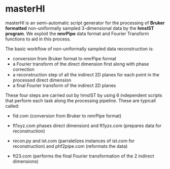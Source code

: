 # masterHI

masterHI is an semi-automatic script generator for the processing of **Bruker formatted** non-uniformally sampled 3-dimensional data by the **hmsIST program**. We exploit the **nmrPipe** data format and Fourier Transform functions to aid in this process. 

The basic workflow of non-uniformally sampled data reconstruction is:
* conversion from Bruker format to nmrPipe format
* a Fourier transform of the direct dimension first along with phase correction
* a reconstruction step of all the indirect 2D planes for each point in the processed direct dimension
* a final Fourier transform of the indirect 2D planes

These four steps are carried out by hmsIST by using 6 independent scripts that perform each task along the processing pipeline. These are typicall called:
* fid.com (conversion from Bruker to nmrPipe format)

* ft1xyz.com phases direct dimension) and ft1yzx.com (prepares data for reconstruction)

* recon.py and ist.com (parralelizes instances of ist.com for reconstruction) and phf2pipe.com (reformats the data)

* ft23.com (performs the final Fourier transformation of the 2 indirect dimensions)
